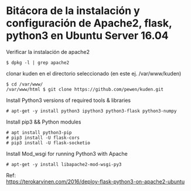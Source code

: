 # Bitácora de la instalación y configuración de Apache2, flask, python3 en Ubuntu Server 16.04

Verificar la instalación de  apache2

```
$ dpkg -l | grep apache2
```

clonar kuden en el directorio seleccionado (en este ej. /var/www/kuden)

```
$ cd /var/www/
/var/www/html $ git clone https://github.com/pewen/kuden.git
```

Install Python3 versions of required tools & libraries

```
# apt-get -y install python3 ipython3 python3-flask python3-numpy
```

Install pip3 && Python modules

```
# apt install python3-pip
# pip3 install -U flask-cors
# pip3 install -U flask-socketio
```

Install Mod_wsgi for running Python3 with Apache

```
# apt-get -y install libapache2-mod-wsgi-py3
```

Ref:  
https://terokarvinen.com/2016/deploy-flask-python3-on-apache2-ubuntu
